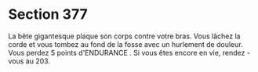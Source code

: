 # Section 377

La bête gigantesque plaque son corps contre votre bras. Vous lâchez la corde et vous
tombez au fond de la fosse avec un hurlement de douleur. Vous perdez 5 points
d'ENDURANCE . Si vous êtes encore en vie, rendez -vous au 203.